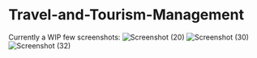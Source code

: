 # Travel-and-Tourism-Management
Currently a WIP few screenshots:
![Screenshot (20)](https://github.com/dj1295/Travel-and-Tourism-Management-WIP/assets/54006632/f005bff9-1802-48c3-b548-648ff8570f1a)
![Screenshot (30)](https://github.com/dj1295/Travel-and-Tourism-Management-WIP/assets/54006632/729713ac-bd92-4074-9e2c-8266bcae767b)
![Screenshot (32)](https://github.com/dj1295/Travel-and-Tourism-Management-WIP/assets/54006632/1d7c92d4-3125-4606-815d-4fc26defd1e4)
